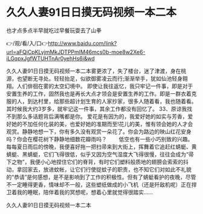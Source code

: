 # 久久人妻91日日摸无码视频一本二本
也才点多点半早就吃过早餐玩耍去了山拳

👉/观/看/入/口👉http://www.baidu.com/link?url=aFQjCpKLyjmMkJDTPPmIM46mcs0b-moe8w2Xe6-iLGqpxJgfWTUHTnAr0yehHs6i&wd

久久人妻91日日摸无码视频一本二本雾更浓了，失了楼台，迷了津渡，身在桃源，也望断无寻处。轻轻抬足，似欲御雾凌云而行;渐渐举手，犹如仙池轻身翱翔。人们俳徊在雾的太空幻境中。
即使让我往返忆，我只牢记一件事，即是对于安置生养的工作，固然我也是再长大点才领会是安置生养的工作。即是一群衣着克服的人，到达村里，给那些超计划生育的人家抄家，很多人随着看，我也随着看。其时候我大约3岁多，就牢记这一件事，其余工作都没有回忆了。
	33、原谅我找不到那么多话题背后满嘴都是你。
爱花是有因为的，我爱好她的如实与芳香，爱好她的不加任何化装的美，也爱好她的准期而至!花儿的美，惟有领会她的人才会观赏。静静地想一下，你有多久没有观赏一朵花了。你会为路边的映山红花安身吗？你会在樱花树下静静地细数花瓣雨吗？
　　低空也有一些小巧别致的兴趣。每每夏日雨后的傍晚，我便喜好拖一把扫帚来到大街上，挥舞着它追赶红蜻蜓、黄蜻蜓、黑蜻蜓，它们飞得很低，似乎又因为空气湿度大飞得很慢，往往会成为“帚下之物”，我便小心地捏住它们的脊背，有时它们塑料般质地的翅膀会索索的抖动，拿回家去，放进蚊帐，让它们行使捉蚊子的职责，也不知它们对如此不礼貌的“恭请”是何感想，是不是影响到了工作的积极性。但有了蜻蜓看护的夜晚，尽管不一定睡得更香，情味却不一般，这些塑纸做成的小飞机（还是歼敌机呢）正在捍卫着我的睡眠，陪伴着我的冥想呢，想着心里就觉得很踏实……

久久人妻91日日摸无码视频一本二本
